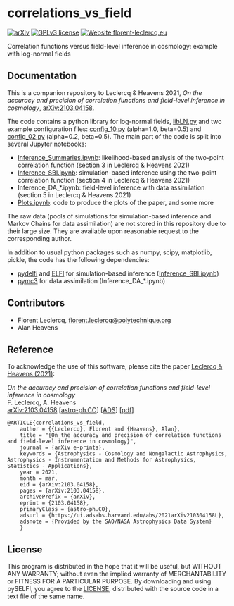# correlations_vs_field #

[![arXiv](https://img.shields.io/badge/astro--ph.CO-arxiv%3A2103.04158-B31B1B.svg?style=flat)](https://arxiv.org/abs/2103.04158)
[![GPLv3 license](https://img.shields.io/badge/License-GPLv3-blue.svg)](https://github.com/florent-leclercq/correlations_vs_field/blob/main/LICENSE)
[![Website florent-leclercq.eu](https://img.shields.io/website-up-down-green-red/http/florent-leclercq.eu.svg)](http://florent-leclercq.eu/)

Correlation functions versus field-level inference in cosmology: example with log-normal fields

## Documentation ##

This is a companion repository to Leclercq & Heavens 2021, *On the accuracy and precision of correlation functions and field-level inference in cosmology*, <a href="http://arxiv.org/pdf/2103.04158" class="document" target="blank">arXiv:2103.04158</a>.

The code contains a python library for log-normal fields, [libLN.py](libLN.py) and two example configuration files: [config_10.py](config_10.py) (alpha=1.0, beta=0.5) and [config_02.py](config_02.py) (alpha=0.2, beta=0.5). The main part of the code is split into several Jupyter notebooks:
* [Inference_Summaries.ipynb](Inference_Summaries.ipynb): likelihood-based analysis of the two-point correlation function (section 3 in Leclercq & Heavens 2021)
* [Inference_SBI.ipynb](Inference_SBI.ipynb): simulation-based inference using the two-point correlation function (section 4 in Leclercq & Heavens 2021)
* Inference_DA_*.ipynb: field-level inference with data assimilation (section 5 in Leclercq & Heavens 2021)
* [Plots.ipynb](Plots.ipynb): code to produce the plots of the paper, and some more

The raw data (pools of simulations for simulation-based inference and Markov Chains for data assimilation) are not stored in this repository due to their large size. They are available upon reasonable request to the corresponding author.

In addition to usual python packages such as numpy, scipy, matplotlib, pickle, the code has the following dependencies:
* [pydelfi](https://github.com/justinalsing/pydelfi) and [ELFI](https://github.com/elfi-dev/elfi) for simulation-based inference ([Inference_SBI.ipynb](Inference_SBI.ipynb))
* [pymc3](https://docs.pymc.io) for data assimilation (Inference_DA_*.ipynb)

## Contributors ##

* Florent Leclercq, florent.leclercq@polytechnique.org
* Alan Heavens

## Reference ##


To acknowledge the use of this software, please cite the paper <a href="http://arxiv.org/pdf/2103.04158" class="document" target="blank">Leclercq & Heavens (2021)</a>: 

*On the accuracy and precision of correlation functions and field-level inference in cosmology*<br/>
F. Leclercq, A. Heavens<br/>
<a href="http://arxiv.org/abs/2103.04158" target="blank">arXiv:2103.04158</a> [<a href="http://arxiv.org/abs/2103.04158" target="blank">astro-ph.CO</a>] [<a href="https://ui.adsabs.harvard.edu/?#abs/2021arXiv210304158L" target="blank">ADS</a>] [<a href="http://arxiv.org/pdf/2103.04158" class="document" target="blank">pdf</a>]

    @ARTICLE{correlations_vs_field,
        author = {{Leclercq}, Florent and {Heavens}, Alan},
        title = "{On the accuracy and precision of correlation functions and field-level inference in cosmology}",
        journal = {arXiv e-prints},
        keywords = {Astrophysics - Cosmology and Nongalactic Astrophysics, Astrophysics - Instrumentation and Methods for Astrophysics, Statistics - Applications},
        year = 2021,
        month = mar,
        eid = {arXiv:2103.04158},
        pages = {arXiv:2103.04158},
        archivePrefix = {arXiv},
        eprint = {2103.04158},
        primaryClass = {astro-ph.CO},
        adsurl = {https://ui.adsabs.harvard.edu/abs/2021arXiv210304158L},
        adsnote = {Provided by the SAO/NASA Astrophysics Data System}
        }

## License ##

This program is distributed in the hope that it will be useful, but WITHOUT ANY WARRANTY; without even the implied warranty of MERCHANTABILITY or FITNESS FOR A PARTICULAR PURPOSE. By downloading and using pySELFI, you agree to the [LICENSE](LICENSE), distributed with the source code in a text file of the same name.
